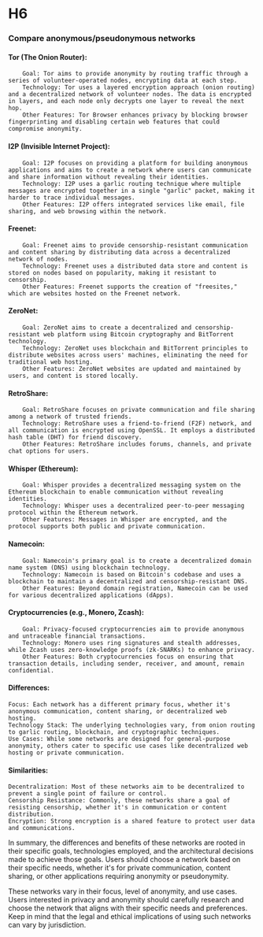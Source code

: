 # H6

### Compare anonymous/pseudonymous networks

#### Tor (The Onion Router):
        Goal: Tor aims to provide anonymity by routing traffic through a series of volunteer-operated nodes, encrypting data at each step.
        Technology: Tor uses a layered encryption approach (onion routing) and a decentralized network of volunteer nodes. The data is encrypted in layers, and each node only decrypts one layer to reveal the next hop.
        Other Features: Tor Browser enhances privacy by blocking browser fingerprinting and disabling certain web features that could compromise anonymity.

#### I2P (Invisible Internet Project):
        Goal: I2P focuses on providing a platform for building anonymous applications and aims to create a network where users can communicate and share information without revealing their identities.
        Technology: I2P uses a garlic routing technique where multiple messages are encrypted together in a single "garlic" packet, making it harder to trace individual messages.
        Other Features: I2P offers integrated services like email, file sharing, and web browsing within the network.

#### Freenet:
        Goal: Freenet aims to provide censorship-resistant communication and content sharing by distributing data across a decentralized network of nodes.
        Technology: Freenet uses a distributed data store and content is stored on nodes based on popularity, making it resistant to censorship.
        Other Features: Freenet supports the creation of "freesites," which are websites hosted on the Freenet network.

#### ZeroNet:
        Goal: ZeroNet aims to create a decentralized and censorship-resistant web platform using Bitcoin cryptography and BitTorrent technology.
        Technology: ZeroNet uses blockchain and BitTorrent principles to distribute websites across users' machines, eliminating the need for traditional web hosting.
        Other Features: ZeroNet websites are updated and maintained by users, and content is stored locally.

#### RetroShare:
        Goal: RetroShare focuses on private communication and file sharing among a network of trusted friends.
        Technology: RetroShare uses a friend-to-friend (F2F) network, and all communication is encrypted using OpenSSL. It employs a distributed hash table (DHT) for friend discovery.
        Other Features: RetroShare includes forums, channels, and private chat options for users.

#### Whisper (Ethereum):
        Goal: Whisper provides a decentralized messaging system on the Ethereum blockchain to enable communication without revealing identities.
        Technology: Whisper uses a decentralized peer-to-peer messaging protocol within the Ethereum network.
        Other Features: Messages in Whisper are encrypted, and the protocol supports both public and private communication.

#### Namecoin:
        Goal: Namecoin's primary goal is to create a decentralized domain name system (DNS) using blockchain technology.
        Technology: Namecoin is based on Bitcoin's codebase and uses a blockchain to maintain a decentralized and censorship-resistant DNS.
        Other Features: Beyond domain registration, Namecoin can be used for various decentralized applications (dApps).

#### Cryptocurrencies (e.g., Monero, Zcash):
        Goal: Privacy-focused cryptocurrencies aim to provide anonymous and untraceable financial transactions.
        Technology: Monero uses ring signatures and stealth addresses, while Zcash uses zero-knowledge proofs (zk-SNARKs) to enhance privacy.
        Other Features: Both cryptocurrencies focus on ensuring that transaction details, including sender, receiver, and amount, remain confidential.

#### Differences:

    Focus: Each network has a different primary focus, whether it's anonymous communication, content sharing, or decentralized web hosting.
    Technology Stack: The underlying technologies vary, from onion routing to garlic routing, blockchain, and cryptographic techniques.
    Use Cases: While some networks are designed for general-purpose anonymity, others cater to specific use cases like decentralized web hosting or private communication.

#### Similarities:

    Decentralization: Most of these networks aim to be decentralized to prevent a single point of failure or control.
    Censorship Resistance: Commonly, these networks share a goal of resisting censorship, whether it's in communication or content distribution.
    Encryption: Strong encryption is a shared feature to protect user data and communications.

In summary, the differences and benefits of these networks are rooted in their specific goals, technologies employed, and the architectural decisions made to achieve those goals. Users should choose a network based on their specific needs, whether it's for private communication, content sharing, or other applications requiring anonymity or pseudonymity.

These networks vary in their focus, level of anonymity, and use cases. Users interested in privacy and anonymity should carefully research and choose the network that aligns with their specific needs and preferences. Keep in mind that the legal and ethical implications of using such networks can vary by jurisdiction.
